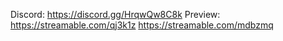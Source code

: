 Discord: https://discord.gg/HrqwQw8C8k
Preview: https://streamable.com/qj3k1z https://streamable.com/mdbzmq
